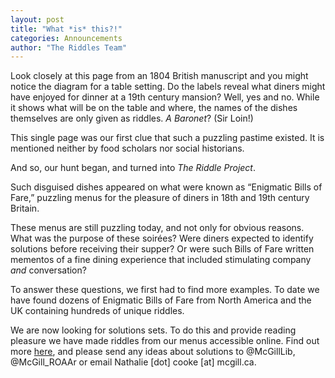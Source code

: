 ```yaml
---
layout: post
title: "What *is* this?!"
categories: Announcements
author: "The Riddles Team"
---
```


Look closely at this page from an 1804 British manuscript and you might notice the diagram for a table setting. Do the labels reveal what diners might have enjoyed for dinner at a 19th century mansion? Well, yes and no. While it shows what will be on the table and where, the names of the dishes themselves are only given as riddles. *A Baronet*? (Sir Loin!) 

This single page was our first clue that such a puzzling pastime existed. It is mentioned neither by food scholars nor social historians. 

And so, our hunt began, and turned into *The Riddle Project*. 

Such disguised dishes appeared on what were known as “Enigmatic Bills of Fare,” puzzling menus for the pleasure of diners in 18th and 19th century Britain. 

These menus are still puzzling today, and not only for obvious reasons. What was the purpose of these soirées? Were diners expected to identify solutions before receiving their supper? Or were such Bills of Fare written mementos of a fine dining experience that included stimulating company *and* conversation?

To answer these questions, we first had to find more examples. To date we have found dozens of Enigmatic Bills of Fare from North America and the UK containing hundreds of unique riddles. 

We are now looking for solutions sets. To do this and provide reading pleasure we have made riddles from our menus accessible online. Find out more [here](https://riddleproject.github.io/), and please send any ideas about solutions to @McGillLib,  @McGill_ROAAr or email Nathalie [dot] cooke [at] mcgill.ca. 
